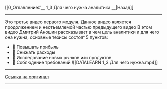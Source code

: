 [[0_Оглавление#__ 1_3 Для чего нужна аналитика __|Назад]]
___
Это третье видео первого модуля. 
Данное видео является продолжением и неотъемлемой частью предыдущего видео
В этом видео Дмитрий Аношин рассказывает в чем цель аналитики и для чего она нужна, основные тезисы состоят 5 пунктов: 
- 📌 Повышать прибыль 
- 📌 Снижать расходы 
- 📌 Исследование новых рынков или продуктов 
- 📌 Соблюдение требований
![[DATALEARN 1_3 Для чего нужна.mp4]]
---
[Ссылка на оригинал](https://www.youtube.com/watch?v=80zFSlm9w0w&list=PLkcP_moW_BpP2w9ZPqW3MGaIfrX2o5MPa&index=3) 
___

